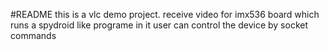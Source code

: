 #README
this is a vlc demo project.
receive video for imx536 board which runs a spydroid like programe in it
user can control the device by socket commands
